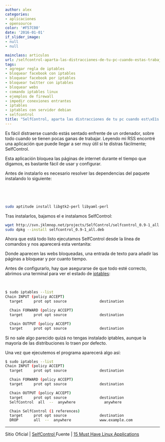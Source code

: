 ```yaml
---
author: alex
categories:
- aplicaciones
- opensource
color: '#F57C00'
date: '2016-01-01'
if_slider_image:
- null
- null

mainclass: articulos
url: /selfcontrol-aparta-las-distracciones-de-tu-pc-cuando-estas-trabajando/
tags:
- agregar regla de iptables
- bloquear facebook con iptables
- bloquear facebook por iptables
- bloquear twitter con iptables
- bloquear webs
- comando iptables linux
- ejemplos de firewall
- impedir conexiones entrantes
- iptables
- iptables con servidor debian
- selfcontrol
title: "SelfControl, aparta las distracciones de tu pc cuando est\xE1s trabajando"
---
```


[<amp-img on="tap:lightbox1" role="button" tabindex="0" layout="responsive" title="selfcontrol" src="/img/2012/08/selfcontrol11.png" alt="" width="192px" height="192px" />][1]

Es fácil distraerse cuando estás sentado enfrente de un ordenador, sobre todo cuando se tienen pocas ganas de trabajar. Leyendo mi RSS encontré una aplicación que puede llegar a ser muy útil si te distras fácilmente; SelfControl.

Esta aplicación bloquea las páginas de internet durante el tiempo que digamos, es bastante fácil de usar y configurar.

Antes de instalarlo es necesario resolver las dependencias del paquete instalando lo siguiente:

&nbsp;

&nbsp;

```bash
sudo aptitude install libgtk2-perl libyaml-perl
```

Tras instalarlos, bajamos el e instalamos SelfControl:

```bash
wget http://svn.jklmnop.net/projects/SelfControl/selfcontrol_0.9-1_all.deb
sudo dpkg --install selfcontrol_0.9-1_all.deb
```

Ahora que está todo listo ejecutamos SelfControl desde la línea de comandos y nos aparecerá esta ventanita:

<!--more--><!--ad-->


[<amp-img on="tap:lightbox1" role="button" tabindex="0" layout="responsive" title="Selfcontro1" src="/img/2012/08/Selfcontro11.png" alt="" width="415px" height="378px" />][2]

Donde aparecen las webs bloqueadas, una entrada de texto para añadir las páginas a bloquear y por cuanto tiempo.

Antes de configurarlo, hay que asegurarse de que todo esté correcto, abrimos una terminal para ver el estado de <a title="20 ejemplos de iptables para SysAdmins novatos" href="//20-ejemplos-de-iptables-para-sysadmins/" target="_blank">iptables</a>:

&nbsp;

```bash
$ sudo iptables --list
Chain INPUT (policy ACCEPT)
  target     prot opt source               destination

  Chain FORWARD (policy ACCEPT)
  target     prot opt source               destination

  Chain OUTPUT (policy ACCEPT)
  target     prot opt source               destination
```

Si no sale algo parecido quizá no tengas instalado iptables, aunque la mayoría de las distribuciones lo traen por defecto.

Una vez que ejecutemos el programa aparecerá algo así:

```bash
$ sudo iptables --list
Chain INPUT (policy ACCEPT)
  target     prot opt source               destination

  Chain FORWARD (policy ACCEPT)
  target     prot opt source               destination

  Chain OUTPUT (policy ACCEPT)
  target     prot opt source               destination
  SelfControl  all  --  anywhere             anywhere

  Chain SelfControl (1 references)
  target     prot opt source               destination
  DROP       all  --  anywhere             www.example.com
```

* * *

Sítio Oficial | <a href="http://svn.jklmnop.net/projects/SelfControl.html" target="_blank">SelfControl </a>
Fuente | <a href="http://www.datamation.com/open-source/15-must-have-linux-applications-1.html" target="_blank">15 Must Have Linux Applications</a>



 [1]: https://elbauldelprogramador.com/img/2012/08/selfcontrol11.png
 [2]: https://elbauldelprogramador.com/img/2012/08/Selfcontro11.png
